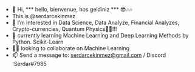 - 👋 Hi, *** hello, bienvenue, hos geldiniz *** 😎🎶🎶
-   This is @serdarcekinmez 
- 👀 I’m interested in Data Science, Data Analyze, Financial Analyzes, Crypto-currencies, Quantum Physics🧑‍🚀!!!
- 🌱  currently learning Machine Learning and Deep Learning Methods by Python. Scikit-Learn
- 🧑‍💻  looking to collaborate on Machine Learning 
- 📫 Send a message to:  serdarcekinmez@gmail.com /   Discord :Serdar#7985    
